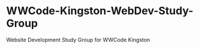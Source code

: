 WWCode-Kingston-WebDev-Study-Group
==================================

Website Development Study Group for WWCode Kingston
